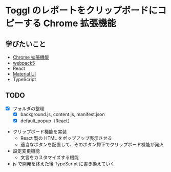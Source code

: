 # Toggl のレポートをクリップボードにコピーする Chrome 拡張機能

## 学びたいこと

- [Chrome 拡張機能](https://developer.chrome.com/docs/extensions/reference/)
- [webpack5](https://webpack.js.org/)
- React
- [Material UI](https://material-ui.com/)
- TypeScript

## TODO

- [x] フォルダの整理
  - [x] background.js, content.js, manifest.json
  - [x] default_popup（React）
- クリップボード機能を実装
  - React 製の HTML をポップアップ表示させる
  - 適当なボタンを配置して、そのボタン押下でクリップボード機能が発火
- 設定変更機能
  - 文言をカスタマイズする機能
- js で開発を終えた後 TypeScript に書き換えていく